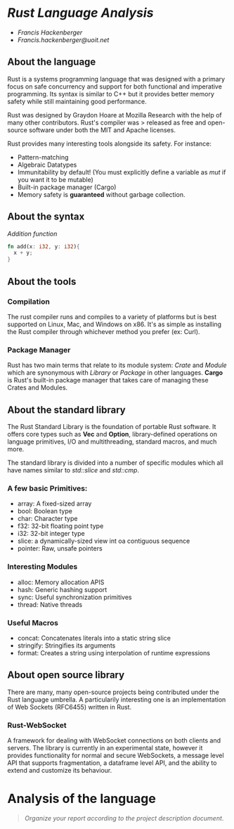 # _Rust Language Analysis_

- _Francis Hackenberger_
- _Francis.hackenberger@uoit.net_

## About the language

Rust is a systems programming language that was designed with a primary focus on safe concurrency and support
for both functional and imperative programming. Its syntax is similar to C++ but it provides better memory safety
while still maintaining good performance.

Rust was designed by Graydon Hoare at Mozilla Research with the help of many other contributors. Rust's compiler was > released as free and open-source software under both the MIT and Apache licenses. 

Rust provides many interesting tools alongside its safety. For instance:
- Pattern-matching
- Algebraic Datatypes
- Immunitability by default! (You must explicitly define a variable as _mut_ if you want it to be mutable)
- Built-in package manager (Cargo)
- Memory safety is __guaranteed__ without garbage collection.

## About the syntax

*Addition function*

```rust
fn add(x: i32, y: i32){
  x + y;
}
```

## About the tools

### Compilation

The rust compiler runs and compiles to a variety of platforms but is best supported
on Linux, Mac, and Windows on x86. It's as simple as installing the Rust compiler through whichever method
you prefer (ex: Curl). 

### Package Manager

Rust has two main terms that relate to its module system: _Crate_ and _Module_ which are synonymous with _Library_ or _Package_ in other languages. __Cargo__ is Rust's built-in package manager that takes care of managing these Crates and Modules.

## About the standard library

The Rust Standard Library is the foundation of portable Rust software. It offers core types such as __Vec<T>__ and
__Option<T>__, library-defined operations on language primitives, I/O and multithreading, standard macros, and much more.

The standard library is divided into a number of specific modules which all have names similar to _std::slice_ and _std::cmp_.

### A few basic Primitives:
- array: A fixed-sized array
- bool: Boolean type
- char: Character type
- f32: 32-bit floating point type
- i32: 32-bit integer type
- slice: a dynamically-sized view int oa contiguous sequence
- pointer: Raw, unsafe pointers

### Interesting Modules
- alloc: Memory allocation APIS
- hash: Generic hashing support
- sync: Useful synchronization primitives
- thread: Native threads

### Useful Macros
- concat: Concatenates literals into a static string slice
- stringify: Stringifies its arguments
- format: Creates a string using interpolation of runtime expressions
 
## About open source library

There are many, many open-source projects being contributed under the Rust language umbrella. A particularily interesting one is an implementation of Web Sockets (RFC6455) written in Rust.

### Rust-WebSocket

A framework for dealing with WebSocket connections on both clients and servers. The library is currently in an experimental state, however it provides functionality for normal and secure WebSockets, a message level API that supports fragmentation, a dataframe level API, and the ability to extend and customize its behaviour. 

# Analysis of the language

> _Organize your report according to the project description
document_.


